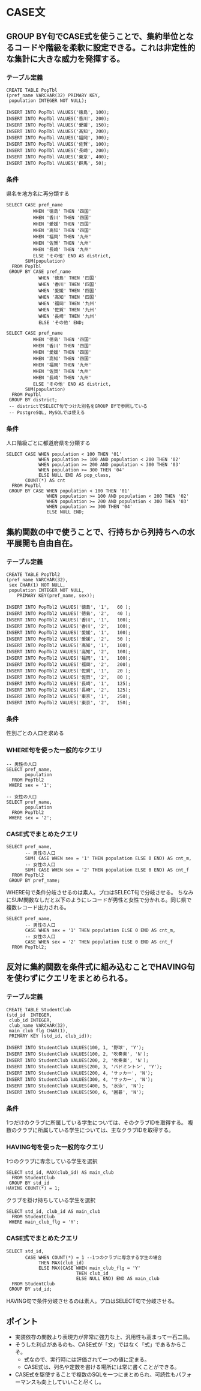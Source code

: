 # CASE文

## GROUP BY句でCASE式を使うことで、集約単位となるコードや階級を柔軟に設定できる。これは非定性的な集計に大きな威力を発揮する。

### テーブル定義
```
CREATE TABLE PopTbl
(pref_name VARCHAR(32) PRIMARY KEY,
 population INTEGER NOT NULL);

INSERT INTO PopTbl VALUES('徳島', 100);
INSERT INTO PopTbl VALUES('香川', 200);
INSERT INTO PopTbl VALUES('愛媛', 150);
INSERT INTO PopTbl VALUES('高知', 200);
INSERT INTO PopTbl VALUES('福岡', 300);
INSERT INTO PopTbl VALUES('佐賀', 100);
INSERT INTO PopTbl VALUES('長崎', 200);
INSERT INTO PopTbl VALUES('東京', 400);
INSERT INTO PopTbl VALUES('群馬', 50);
```

### 条件
県名を地方名に再分類する

```
SELECT CASE pref_name
          WHEN '徳島' THEN '四国'
          WHEN '香川' THEN '四国'
          WHEN '愛媛' THEN '四国'
          WHEN '高知' THEN '四国'
          WHEN '福岡' THEN '九州'
          WHEN '佐賀' THEN '九州'
          WHEN '長崎' THEN '九州'
          ELSE 'その他' END AS district,
       SUM(population)
  FROM PopTbl
 GROUP BY CASE pref_name
            WHEN '徳島' THEN '四国'
            WHEN '香川' THEN '四国'
            WHEN '愛媛' THEN '四国'
            WHEN '高知' THEN '四国'
            WHEN '福岡' THEN '九州'
            WHEN '佐賀' THEN '九州'
            WHEN '長崎' THEN '九州'
            ELSE 'その他' END;
```

```
SELECT CASE pref_name
          WHEN '徳島' THEN '四国'
          WHEN '香川' THEN '四国'
          WHEN '愛媛' THEN '四国'
          WHEN '高知' THEN '四国'
          WHEN '福岡' THEN '九州'
          WHEN '佐賀' THEN '九州'
          WHEN '長崎' THEN '九州'
          ELSE 'その他' END AS district,
       SUM(population)
  FROM PopTbl
 GROUP BY district;
 -- districtでSELECT句でつけた別名をGROUP BYで参照している
 -- PostgreSQL, MySQLでは使える
```

### 条件
人口階級ごとに都道府県を分類する

```
SELECT CASE WHEN population < 100 THEN '01'
            WHEN population >= 100 AND population < 200 THEN '02'
            WHEN population >= 200 AND population < 300 THEN '03'
            WHEN population >= 300 THEN '04'
            ELSE NULL END AS pop_class,
       COUNT(*) AS cnt
  FROM PopTbl
 GROUP BY CASE WHEN population < 100 THEN '01'
               WHEN population >= 100 AND population < 200 THEN '02'
               WHEN population >= 200 AND population < 300 THEN '03'
               WHEN population >= 300 THEN '04'
               ELSE NULL END;
```

## 集約関数の中で使うことで、行持ちから列持ちへの水平展開も自由自在。

### テーブル定義
```
CREATE TABLE PopTbl2
(pref_name VARCHAR(32),
 sex CHAR(1) NOT NULL,
 population INTEGER NOT NULL,
    PRIMARY KEY(pref_name, sex));

INSERT INTO PopTbl2 VALUES('徳島', '1',	60 );
INSERT INTO PopTbl2 VALUES('徳島', '2',	40 );
INSERT INTO PopTbl2 VALUES('香川', '1',	100);
INSERT INTO PopTbl2 VALUES('香川', '2',	100);
INSERT INTO PopTbl2 VALUES('愛媛', '1',	100);
INSERT INTO PopTbl2 VALUES('愛媛', '2',	50 );
INSERT INTO PopTbl2 VALUES('高知', '1',	100);
INSERT INTO PopTbl2 VALUES('高知', '2',	100);
INSERT INTO PopTbl2 VALUES('福岡', '1',	100);
INSERT INTO PopTbl2 VALUES('福岡', '2',	200);
INSERT INTO PopTbl2 VALUES('佐賀', '1',	20 );
INSERT INTO PopTbl2 VALUES('佐賀', '2',	80 );
INSERT INTO PopTbl2 VALUES('長崎', '1',	125);
INSERT INTO PopTbl2 VALUES('長崎', '2',	125);
INSERT INTO PopTbl2 VALUES('東京', '1',	250);
INSERT INTO PopTbl2 VALUES('東京', '2',	150);
```

### 条件
性別ごとの人口を求める

### WHERE句を使った一般的なクエリ
```
-- 男性の人口
SELECT pref_name,
       population
  FROM PopTbl2
 WHERE sex = '1';

-- 女性の人口
SELECT pref_name,
       population
  FROM PopTbl2
 WHERE sex = '2';
```

### CASE式でまとめたクエリ
```
SELECT pref_name,
       -- 男性の人口
       SUM( CASE WHEN sex = '1' THEN population ELSE 0 END) AS cnt_m,
       -- 女性の人口
       SUM( CASE WHEN sex = '2' THEN population ELSE 0 END) AS cnt_f
  FROM PopTbl2
 GROUP BY pref_name;
```
WHERE句で条件分岐させるのは素人。プロはSELECT句で分岐させる。
ちなみにSUM関数なしだと以下のようにレコードが男性と女性で分かれる。同じ県で複数レコード出力される。
```
SELECT pref_name,
       -- 男性の人口
       CASE WHEN sex = '1' THEN population ELSE 0 END AS cnt_m,
       -- 女性の人口
       CASE WHEN sex = '2' THEN population ELSE 0 END AS cnt_f
  FROM PopTbl2;
```

## 反対に集約関数を条件式に組み込むことでHAVING句を使わずにクエリをまとめられる。

### テーブル定義
```
CREATE TABLE StudentClub
(std_id  INTEGER,
 club_id INTEGER,
 club_name VARCHAR(32),
 main_club_flg CHAR(1),
 PRIMARY KEY (std_id, club_id));

INSERT INTO StudentClub VALUES(100, 1, '野球', 'Y');
INSERT INTO StudentClub VALUES(100, 2, '吹奏楽', 'N');
INSERT INTO StudentClub VALUES(200, 2, '吹奏楽', 'N');
INSERT INTO StudentClub VALUES(200, 3, 'バドミントン', 'Y');
INSERT INTO StudentClub VALUES(200, 4, 'サッカー', 'N');
INSERT INTO StudentClub VALUES(300, 4, 'サッカー', 'N');
INSERT INTO StudentClub VALUES(400, 5, '水泳', 'N');
INSERT INTO StudentClub VALUES(500, 6, '囲碁', 'N');
```

### 条件
1つだけのクラブに所属している学生については、そのクラブIDを取得する。
複数のクラブに所属している学生については、主なクラブIDを取得する。

### HAVING句を使った一般的なクエリ
1つのクラブに専念している学生を選択
```
SELECT std_id, MAX(club_id) AS main_club
  FROM StudentClub
 GROUP BY std_id
HAVING COUNT(*) = 1;
```

クラブを掛け持ちしている学生を選択
```
SELECT std_id, club_id AS main_club
  FROM StudentClub
 WHERE main_club_flg = 'Y';
```

### CASE式でまとめたクエリ
```
SELECT std_id,
       CASE WHEN COUNT(*) = 1 --1つのクラブに専念する学生の場合
            THEN MAX(club_id)
            ELSE MAX(CASE WHEN main_club_flg = 'Y'
                          THEN club_id
                          ELSE NULL END) END AS main_club
  FROM StudentClub
 GROUP BY std_id;
 ```
 HAVING句で条件分岐させるのは素人。プロはSELECT句で分岐させる。

## ポイント
- 実装依存の関数より表現力が非常に強力な上、汎用性も高まって一石二鳥。
- そうした利点があるのも、CASE式が「文」ではなく「式」であるからこそ。
  - 式なので、実行時には評価されて一つの値に定まる。
  - CASE式は、列名や定数を書ける場所には常に書くことができる。
- CASE式を駆使することで複数のSQLを一つにまとめられ、可読性もパフォーマンスも向上していいこと尽くし。
